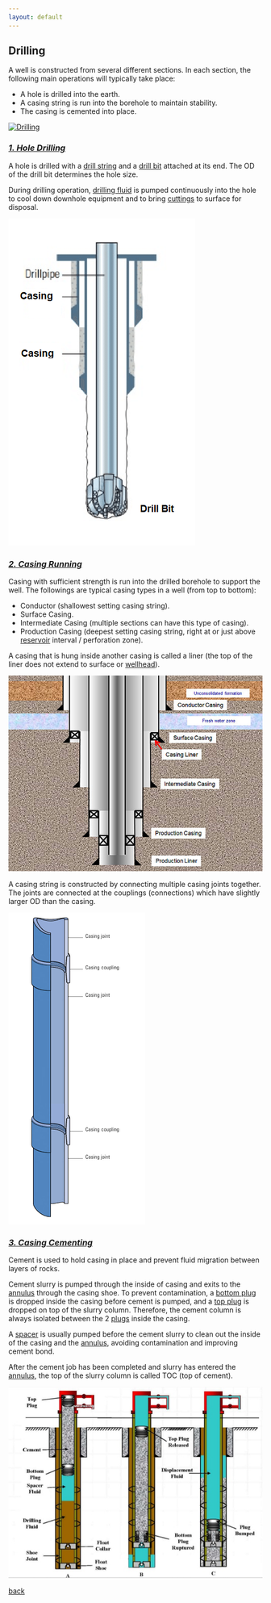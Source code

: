 ```yaml
---
layout: default
---
```


## Drilling

A well is constructed from several different sections. In each section, the following main operations will typically take place:

   - A hole is drilled into the earth.
   - A casing string is run into the borehole to maintain stability.
   - The casing is cemented into place.

[![Drilling](https://img.youtube.com/vi/SmSNRTU1Vw/0.jpg)](https://www.youtube.com/watch?v=0SmSNRTU1Vw)

### *<u>1. Hole Drilling</u>*

A hole is drilled with a [drill string](https://www.glossary.oilfield.slb.com/Terms/d/drill_string.aspx) and a [drill bit](https://www.glossary.oilfield.slb.com/Terms/d/drill_bit.aspx) attached at its end. The OD of the drill bit determines the hole size.

During drilling operation, [drilling fluid](https://www.glossary.oilfield.slb.com/Terms/d/drilling_fluid.aspx) is pumped continuously into the hole to cool down downhole equipment and to bring [cuttings](https://www.glossary.oilfield.slb.com/Terms/c/cuttings.aspx) to surface for disposal.

![Drill a Hole](../assets/img/holedrilling.png)

### *<u>2. Casing Running</u>*

Casing with sufficient strength is run into the drilled borehole to support the well. The followings are typical casing types in a well (from top to bottom):

   - Conductor (shallowest setting casing string).
   - Surface Casing.
   - Intermediate Casing (multiple sections can have this type of casing).
   - Production Casing (deepest setting casing string, right at or just above [reservoir](https://www.glossary.oilfield.slb.com/Terms/r/reservoir.aspx) interval / perforation zone).
   
A casing that is hung inside another casing is called a liner (the top of the liner does not extend to surface or [wellhead](https://www.glossary.oilfield.slb.com/Terms/w/wellhead.aspx)).

![Casing](../assets/img/casing.jpg)

A casing string is constructed by connecting multiple casing joints together. The joints are connected at the couplings (connections) which have slightly larger OD than the casing.

![Coupling](../assets/img/coupling.png)

### *<u>3. Casing Cementing</u>*

Cement is used to hold casing in place and prevent fluid migration between layers of rocks.

Cement slurry is pumped through the inside of casing and exits to the [annulus](https://www.glossary.oilfield.slb.com/Terms/a/annulus.aspx) through the casing shoe. To prevent contamination, a [bottom plug](https://www.glossary.oilfield.slb.com/Terms/c/cementing_plug.aspx) is dropped inside the casing before cement is pumped, and a [top plug](https://www.glossary.oilfield.slb.com/Terms/c/cementing_plug.aspx) is dropped on top of the slurry column. Therefore, the cement column is always isolated between the 2 [plugs](https://www.glossary.oilfield.slb.com/Terms/c/cementing_plug.aspx) inside the casing.

A [spacer](https://www.glossary.oilfield.slb.com/Terms/s/spacer.aspx) is usually pumped before the cement slurry to clean out the inside of the casing and the [annulus](https://www.glossary.oilfield.slb.com/Terms/a/annulus.aspx), avoiding contamination and improving cement bond.

After the cement job has been completed and slurry has entered the [annulus](https://www.glossary.oilfield.slb.com/Terms/a/annulus.aspx), the top of the slurry column is called TOC (top of cement).

![Cementing](../assets/img/cementing.jpg)



[back](../)
